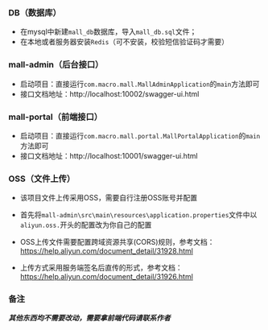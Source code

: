 ### DB（数据库）

+ 在mysql中新建`mall_db`数据库，导入`mall_db.sql`文件；
+ 在本地或者服务器安装`Redis`（可不安装，校验短信验证码才需要）

### mall-admin（后台接口）

+ 启动项目：直接运行`com.macro.mall.MallAdminApplication`的`main`方法即可
+ 接口文档地址：http://localhost:10002/swagger-ui.html

### mall-portal（前端接口）

+ 启动项目：直接运行`com.macro.mall.portal.MallPortalApplication`的`main`方法即可
+ 接口文档地址：http://localhost:10001/swagger-ui.html

### OSS（文件上传）

+ 该项目文件上传采用OSS，需要自行注册OSS账号并配置

+ 首先将`mall-admin\src\main\resources\application.properties`文件中以`aliyun.oss.`开头的配置改为你自己的配置
+ OSS上传文件需要配置跨域资源共享(CORS)规则，参考文档：https://help.aliyun.com/document_detail/31928.html
+ 上传方式采用服务端签名后直传的形式，参考文档：https://help.aliyun.com/document_detail/31926.html


### 备注

***其他东西均不需要改动，需要拿前端代码请联系作者***


